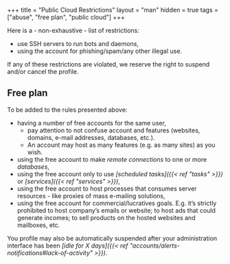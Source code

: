 +++
title = "Public Cloud Restrictions"
layout = "man"
hidden = true
tags = ["abuse", "free plan", "public cloud"]
+++

Here is a - non-exhaustive - list of restrictions:

- use SSH servers to run bots and daemons,
- using the account for phishing/spam/any other illegal use.

If any of these restrictions are violated, we reserve the right to suspend and/or cancel the profile.

## Free plan

To be added to the rules presented above:

- having a number of free accounts for the same user,
    - pay attention to not confuse account and features (websites, domains, e-mail addresses, databases, etc.).
    - An account may host as many features (e.g. as many sites) as you wish.
- using the free account to make *remote connections* to one or more *databases*,
- using the free account only to use *[scheduled tasks]({{< ref "tasks" >}})* or *[services]({{< ref "services" >}})*,
- using the free account to host processes that consumes server resources - like proxies of mass e-mailing solutions,
- using the free account for commercial/lucratives goals. E.g. it’s strictly prohibited to host company’s emails or website; to host ads that could generate incomes; to sell products on the hosted websites and mailboxes, etc.

You profile may also be automatically suspended after your administration interface has been *[idle for X days]({{< ref "accounts/alerts-notifications#lack-of-activity" >}})*.
